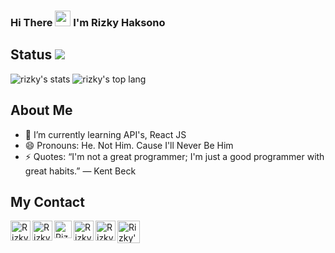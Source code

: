 ### Hi There <img src="https://media.giphy.com/media/hvRJCLFzcasrR4ia7z/giphy.gif" width="25px"> I'm Rizky Haksono

## Status ![](https://visitor-badge.glitch.me/badge?page_id=rizkyhaksono.rizkyhaksono)
<img src = "https://github-readme-stats.vercel.app/api?username=rizkyhaksono&show_icons=true&theme=gotham" alt="rizky's stats" />
<img src = "https://github-readme-stats.vercel.app/api/top-langs/?username=rizkyhaksono&&show_icons=true&theme=gotham" alt="rizky's top lang">

## About Me
<!-- - 🔭 I’m currently working on ... -->
<!-- - 👯 I’m looking to collaborate on ... -->
<!-- - 🤔 I’m looking for help with ... -->
<!-- - 💬 Ask me about ... -->
- 🌱 I’m currently learning API's, React JS
- 😄 Pronouns: He. Not Him. Cause I'll Never Be Him
- ⚡ Quotes: “I'm not a great programmer; I'm just a good programmer with great habits.” ― Kent Beck 

## My Contact
<a href="https://www.instagram.com/rizkyhaksonoo/"/>
  <img align="left" alt="Rizky's IG" width="32px" src="https://img.icons8.com/fluency/50/000000/instagram-new.png"/>
</a>

<a href="https://discordapp.com/users/445224810511859733/">
  <img align="left" alt="Rizky's Discord" width="32px" src="https://img.icons8.com/color/48/000000/discord-logo.png" />
</a>

<a href="https://open.spotify.com/user/pokopoy">
  <img align="left" alt="Rizky's Spotify" width="28px" src="https://img.icons8.com/external-tal-revivo-color-tal-revivo/24/000000/external-spotify-a-swedish-audio-streaming-platform-that-provides-drm-protected-logo-color-tal-revivo.png" />
</a>

<a href="https://github.com/rizkyhaksono">
  <img align="left" alt="Rizky's GitHub" width="32" src="https://img.icons8.com/plasticine/50/000000/github.png">
</a>

 <a href="https://steamcommunity.com/id/natee">
  <img align="left" alt="Rizky's Steam" width="32" src="https://img.icons8.com/fluency/30/000000/steam.png">
</a>

 <a href="https://saweria.co/natee">
  <img align="left" alt="Rizky's Steam" width="36" img src="https://img.icons8.com/doodle/48/000000/money.png">
</a>
